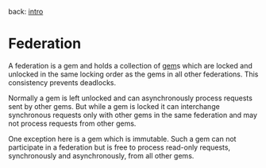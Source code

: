 back: [intro](../intro.md#Basics)

# Federation

A federation is a gem and holds a collection of [gem](gem.md)s which are locked and unlocked in the same locking order as the gems in all other federations. This consistency prevents deadlocks.

Normally a gem is left unlocked and can asynchronously process requests sent by other gems. But while a gem is locked it can interchange synchronous requests only with other gems in the same federation and may not process requests from other gems.

One exception here is a gem which is immutable. Such a gem can not participate in a federation but is free to process read-only requests, synchronously and asynchronously, from all other gems.
